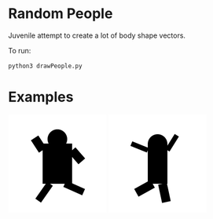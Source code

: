 # Random People

Juvenile attempt to create a lot of body shape vectors.

To run:

	python3 drawPeople.py

# Examples

<img src="./Examples/body1.svg">

<img src="./Examples/body2.svg">
